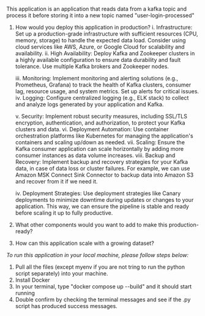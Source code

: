 This application is an application that reads data from a kafka topic and process it before storing it into a new topic named "user-login-processed"

1. How would you deploy this application in production?
    i. Infrastructure: Set up a production-grade infrastructure with sufficient resources (CPU, memory, storage) to handle the expected data load. Consider using cloud services like AWS, Azure, or Google Cloud for scalability and availability.
    ii. High Availability: Deploy Kafka and Zookeeper clusters in a highly available configuration to ensure data durability and fault tolerance. Use multiple Kafka brokers and Zookeeper nodes.

    iii. Monitoring: Implement monitoring and alerting solutions (e.g., Prometheus, Grafana) to track the health of Kafka clusters, consumer lag, resource usage, and system metrics. Set up alerts for critical issues.
    iv. Logging: Configure centralized logging (e.g., ELK stack) to collect and analyze logs generated by your application and Kafka.

    v. Security: Implement robust security measures, including SSL/TLS encryption, authentication, and authorization, to protect your Kafka clusters and data.
    vi. Deployment Automation: Use container orchestration platforms like Kubernetes for managing the application's containers and scaling up/down as needed.
    vii. Scaling: Ensure the Kafka consumer application can scale horizontally by adding more consumer instances as data volume increases.
    viii. Backup and Recovery: Implement backup and recovery strategies for your Kafka data, in case of data loss or cluster failures. For example, we can use Amazon MSK Connect Sink Connector to backup data into Amazon S3 and recover from it if we need it.
    
    iv. Deployment Strategies: Use deployment strategies like Canary deployments to minimize downtime during updates or changes to your application. This way, we can ensure the pipeline is stable and ready before scaling it up to fully productive.

2. What other components would you want to add to make this production-ready?

3. How can this application scale with a growing dataset?

*To run this application in your local machine, please follow steps below:*
1. Pull all the files (except myenv if you are not tring to run the python script separately) into your machine.
2. Install Docker
3. In your terminal, type "docker compose up --build" and it should start running
4. Double confirm by checking the terminal messages and see if the .py script has produced success messages.
